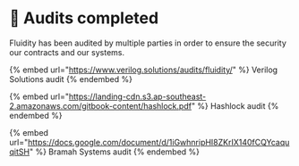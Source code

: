 # 📜 Audits completed

Fluidity has been audited by multiple parties in order to ensure the security our contracts and our systems.

{% embed url="https://www.verilog.solutions/audits/fluidity/" %}
Verilog Solutions audit
{% endembed %}


{% embed url="https://landing-cdn.s3.ap-southeast-2.amazonaws.com/gitbook-content/hashlock.pdf" %}
Hashlock audit
{% endembed %}


{% embed url="https://docs.google.com/document/d/1iGwhnripHI8ZKrIX140fCQYcaquqitSH" %}
Bramah Systems audit
{% endembed %}


